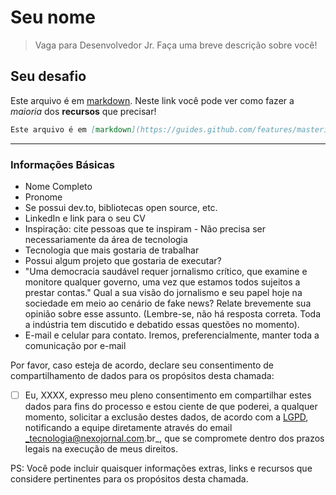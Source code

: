 # Seu nome

> Vaga para Desenvolvedor Jr. Faça uma breve descrição sobre você!

## Seu desafio

Este arquivo é em [markdown](https://guides.github.com/features/mastering-markdown/). Neste link você pode ver como fazer a _maioria_ dos **recursos** que precisar!

```markdown
Este arquivo é em [markdown](https://guides.github.com/features/mastering-markdown/). Neste link você pode ver como fazer a _maioria_ dos **recursos** que precisar!
```

----

### Informações Básicas

- Nome Completo
- Pronome
- Se possui dev.to, bibliotecas open source, etc.
- LinkedIn e link para o seu CV
- Inspiração: cite pessoas que te inspiram - Não precisa ser necessariamente da área de tecnologia
- Tecnologia que mais gostaria de trabalhar
- Possui algum projeto que gostaria de executar?
- "Uma democracia saudável requer jornalismo crítico, que examine e monitore qualquer governo, uma vez que estamos todos sujeitos a prestar contas." Qual a sua visão do jornalismo e seu papel hoje na sociedade em meio ao cenário de fake news? Relate brevemente sua opinião sobre esse assunto. (Lembre-se, não há resposta correta. Toda a indústria tem discutido e debatido essas questões no momento).
- E-mail e celular para contato. Iremos, preferencialmente, manter toda a comunicação por e-mail

Por favor, caso esteja de acordo, declare seu consentimento de compartilhamento de dados para os propósitos desta chamada:

- [ ] Eu, XXXX, expresso meu pleno consentimento em compartilhar estes dados para fins do processo e estou ciente de que poderei, a qualquer momento, solicitar a exclusão destes dados, de acordo com a [LGPD](http://www.planalto.gov.br/ccivil_03/_ato2015-2018/2018/lei/l13709.htm), notificando a equipe diretamente através do email _tecnologia@nexojornal.com.br_, que se compromete dentro dos prazos legais na execução de meus direitos.

PS: Você pode incluir quaisquer informações extras, links e recursos que considere pertinentes para os propósitos desta chamada.
